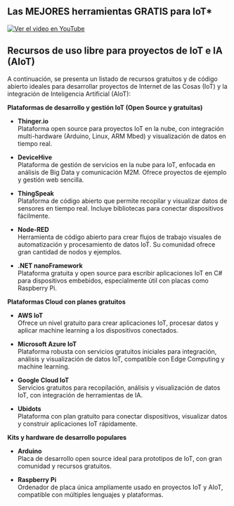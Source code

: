 ## **Las MEJORES herramientas GRATIS para IoT***

[![Ver el video en YouTube](https://img.youtube.com/vi/WMfsJGRkO1g/hqdefault.jpg)](https://youtu.be/WMfsJGRkO1g)



## Recursos de uso libre para proyectos de IoT e IA (AIoT)

A continuación, se presenta un listado de recursos gratuitos y de código abierto ideales para desarrollar proyectos de Internet de las Cosas (IoT) y la integración de Inteligencia Artificial (AIoT):

**Plataformas de desarrollo y gestión IoT (Open Source y gratuitas)**

- **Thinger.io**  
  Plataforma open source para proyectos IoT en la nube, con integración multi-hardware (Arduino, Linux, ARM Mbed) y visualización de datos en tiempo real.

- **DeviceHive**  
  Plataforma de gestión de servicios en la nube para IoT, enfocada en análisis de Big Data y comunicación M2M. Ofrece proyectos de ejemplo y gestión web sencilla.

- **ThingSpeak**  
  Plataforma de código abierto que permite recopilar y visualizar datos de sensores en tiempo real. Incluye bibliotecas para conectar dispositivos fácilmente.

- **Node-RED**  
  Herramienta de código abierto para crear flujos de trabajo visuales de automatización y procesamiento de datos IoT. Su comunidad ofrece gran cantidad de nodos y ejemplos.

- **.NET nanoFramework**  
  Plataforma gratuita y open source para escribir aplicaciones IoT en C# para dispositivos embebidos, especialmente útil con placas como Raspberry Pi.

**Plataformas Cloud con planes gratuitos**

- **AWS IoT**  
  Ofrece un nivel gratuito para crear aplicaciones IoT, procesar datos y aplicar machine learning a los dispositivos conectados.

- **Microsoft Azure IoT**  
  Plataforma robusta con servicios gratuitos iniciales para integración, análisis y visualización de datos IoT, compatible con Edge Computing y machine learning.

- **Google Cloud IoT**  
  Servicios gratuitos para recopilación, análisis y visualización de datos IoT, con integración de herramientas de IA.

- **Ubidots**  
  Plataforma con plan gratuito para conectar dispositivos, visualizar datos y construir aplicaciones IoT rápidamente.

**Kits y hardware de desarrollo populares**

- **Arduino**  
  Placa de desarrollo open source ideal para prototipos de IoT, con gran comunidad y recursos gratuitos.

- **Raspberry Pi**  
  Ordenador de placa única ampliamente usado en proyectos IoT y AIoT, compatible con múltiples lenguajes y plataformas.

